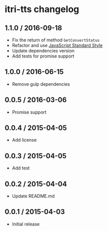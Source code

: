 # itri-tts changelog

## 1.1.0 / 2016-09-18

- Fix the return of method `GetConvertStatus`
- Refactor and use [JavaScript Standard Style](http://standardjs.com/)
- Update dependencies version
- Add tests for promise support

## 1.0.0 / 2016-06-15

- Remove gulp dependencies

## 0.0.5 / 2016-03-06

- Promise support

## 0.0.4 / 2015-04-05

- Add license

## 0.0.3 / 2015-04-05

- Add test

## 0.0.2 / 2015-04-04

- Update README.md

## 0.0.1 / 2015-04-03

- Initial release
